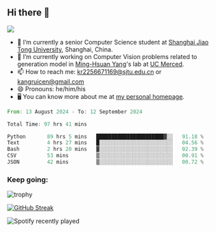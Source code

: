 ## Hi there 👋

![](https://komarev.com/ghpvc/?username=Kr-Panghu)
- 🌱 I’m currently a senior Computer Science student at [Shanghai Jiao Tong University](https://www.sjtu.edu.cn), Shanghai, China.
- 🔭 I’m currently working on Computer Vision problems related to generation model in [Ming-Hsuan Yang](https://faculty.ucmerced.edu/mhyang/)'s lab at [UC Merced](https://www.ucmerced.edu/).
- 📫 How to reach me: kr2256671169@sjtu.edu.cn or kangruicen@gmail.com
- 😄 Pronouns: he/him/his
- 🖥️ You can know more about me at [my personal homepage](https://kr-panghu.github.io).

<!--START_SECTION:waka-->

```rust
From: 13 August 2024 - To: 12 September 2024

Total Time: 97 hrs 41 mins

Python       89 hrs 5 mins   ██████████████████████▓░░   91.18 %
Text         4 hrs 27 mins   █░░░░░░░░░░░░░░░░░░░░░░░░   04.56 %
Bash         2 hrs 20 mins   ▓░░░░░░░░░░░░░░░░░░░░░░░░   02.39 %
CSV          53 mins         ▒░░░░░░░░░░░░░░░░░░░░░░░░   00.91 %
JSON         42 mins         ▒░░░░░░░░░░░░░░░░░░░░░░░░   00.72 %
```

<!--END_SECTION:waka-->

<h3 align="left">Keep going:</h3>

![trophy](https://github-profile-trophy.vercel.app/?username=Kr-Panghu&theme=onedark&title=MultiLanguage,Stars,Followers,Repositories,Commits,Experience)

[![GitHub Streak](https://github-readme-streak-stats.herokuapp.com/?user=Kr-Panghu)](https://git.io/streak-stats)

![Spotify recently played](https://spotify-recently-played-readme.vercel.app/api?user=313cmgdfngjjlfotpedtywb7cpca)
